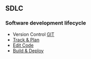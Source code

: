 ##  SDLC
### Software development lifecycle

- Version Control [GIT](http://www.atlassian.com/git)
- [Track &amp; Plan](https://hub.jazz.net/docs/trackplan/)
- [Edit Code](https://hub.jazz.net/docs/edit/)
- [Build &amp; Deploy](https://hub.jazz.net/docs/deploy/)
